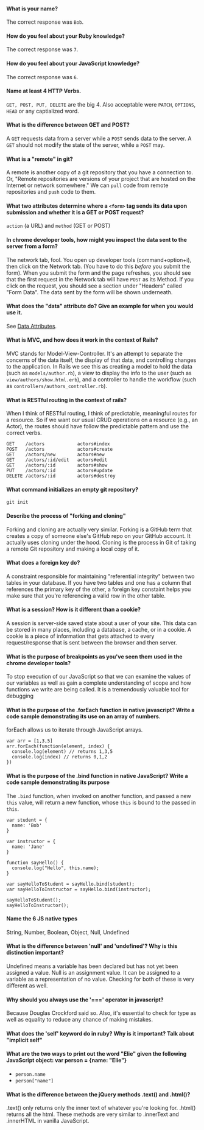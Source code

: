 #### What is your name?

The correct response was `Bob`.

#### How do you feel about your Ruby knowledge?

The correct response was `7`.

#### How do you feel about your JavaScript knowledge?

The correct response was `6`.

#### Name at least 4 HTTP Verbs.

`GET, POST, PUT, DELETE` are the big 4. Also acceptable were `PATCH`,
`OPTIONS`, `HEAD` or any captialized word.

#### What is the difference between GET and POST?

A `GET` requests data from a server while a `POST` sends data to the
server. A `GET` should not modify the state of the server, while a
`POST` may.

#### What is a "remote" in git?

A remote is another copy of a git repository that you have a
connection to. Or, "Remote repositories are versions of your project
that are hosted on the Internet or network somewhere." We can `pull`
code from remote repositories and `push` code to them.

#### What two attributes determine where a `<form>` tag sends its data upon submission and whether it is a GET or POST request?

`action` (a URL) and `method` (GET or POST)

#### In chrome developer tools, how might you inspect the data sent to the server from a form?

The network tab, fool. You open up developer tools (command+option+i),
then click on the Network tab. (You have to do this *before* you
submit the form). When you submit the form and the page refreshes, you
should see that the first request in the Network tab will have `POST`
as its Method. If you click on the request, you should see a section
under "Headers" called "Form Data". The data sent by the form will be
shown underneath.

#### What does the "data" attribute do? Give an example for when you would use it.

See [Data Attributes](https://developer.mozilla.org/en-US/docs/Web/Guide/HTML/Using_data_attributes).

#### What is MVC, and how does it work in the context of Rails?

MVC stands for Model-View-Controller. It's an attempt to separate the
concerns of the data itself, the display of that data, and controlling
changes to the application. In Rails we see this as creating a model
to hold the data (such as `models/author.rb`), a view to display the
info to the user (such as `view/authors/show.html.erb`), and a
controller to handle the workflow (such as
`controllers/authors_controller.rb`).


#### What is RESTful routing in the context of rails?

When I think of RESTful routing, I think of predictable, meaningful
routes for a resource. So if we want our usual CRUD operations on a
resource (e.g., an Actor), the routes should have follow the
predictable pattern and use the correct verbs.

    GET    /actors            actors#index
    POST   /actors            actors#create
    GET    /actors/new        actors#new
    GET    /actors/:id/edit   actors#edit
    GET    /actors/:id        actors#show
    PUT    /actors/:id        actors#update
    DELETE /actors/:id        actors#destroy

#### What command initializes an empty git repository?

`git init`

#### Describe the process of "forking and cloning"

Forking and cloning are actually very similar. Forking is a GitHub
term that creates a copy of someone else's GitHub repo on your GitHub
account. It actually uses cloning under the hood. Cloning is the
process in Git of taking a remote Git repository and making a local
copy of it.


#### What does a foreign key do?

A constraint responsible for maintaining "referential integrity"
between two tables in your database. If you have two tables and one
has a column that references the primary key of the other, a foreign
key constaint helps you make sure that you're referencing a valid row
in the other table.


#### What is a session? How is it different than a cookie?

A session is server-side saved state about a user of your site. This
data can be stored in many places, including a database, a cache, or
in a cookie. A cookie is a piece of information that gets attached to
every request/response that is sent between the browser and then
server.

#### What is the purpose of breakpoints as you've seen them used in the chrome developer tools?

To stop execution of our JavaScript so that we can examine the values of our variables as well as gain a complete understanding of scope and how functions we write are being called. It is a tremendously valuable tool for debugging 

#### What is the purpose of the .forEach function in native javascript? Write a code sample demonstrating its use on an array of numbers.

forEach allows us to iterate through  JavaScript arrays. 

```
var arr = [1,3,5]
arr.forEach(function(element, index) {
  console.log(element) // returns 1,3,5
  console.log(index) // returns 0,1,2
})
```

#### What is the purpose of the .bind function in native JavaScript? Write a code sample demonstrating its purpose

The `.bind` function, when invoked on another function, and passed a new `this` value, will return a new function, whose `this` is bound to the passed in `this`.

```
var student = {
  name: 'Bob'
}

var instructor = {
  name: 'Jane'
}

function sayHello() {
  console.log("Hello", this.name);
}

var sayHelloToStudent = sayHello.bind(student);
var sayHelloToInstructor = sayHello.bind(instructor);

sayHelloToStudent();
sayHelloToInstructor();
```

#### Name the 6 JS native types

String, Number, Boolean, Object, Null, Undefined

#### What is the difference between 'null' and 'undefined'? Why is this distinction important?

Undefined means a variable has been declared but has not yet been assigned a value. Null is an assignment value. It can be assigned to a variable as a representation of no value. Checking for both of these is very different as well. 

#### Why should you always use the '===' operator in javascript?

Because Douglas Crockford said so. Also, it's essential to check for type as well as equality to reduce any chance of making mistakes. 

#### What does the 'self' keyword do in ruby? Why is it important? Talk about "implicit self" 

#### What are the two ways to print out the word "Elie" given the following JavaScript object: var person =  {name: "Elie"}

* `person.name`
* `person["name"]`

#### What is the difference between the jQuery methods .text() and .html()?

.text() only returns only the inner text of whatever you're looking for. .html() returns all the html. These methods are very similar to .innerText and .innerHTML in vanilla JavaScript.
